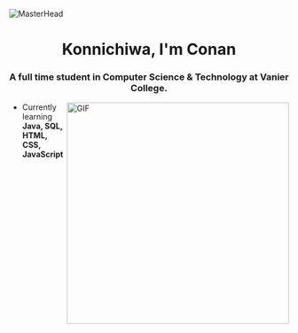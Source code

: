 ![MasterHead](https://aniyuki.com/wp-content/uploads/2022/08/aniyuki-hello-25.gif)
<h1 align="center">Konnichiwa, I'm Conan</h1>
<h3 align="center">A full time student in Computer Science & Technology at Vanier College.</h3>
<img align="right" alt="GIF"  width="400" src="https://c.tenor.com/_ddSsFirCcUAAAAd/shinobu.gif">


- Currently learning **Java, SQL, HTML, CSS, JavaScript**


<!---
ZYMNZ/ZYMNZ is a ✨ special ✨ repository because its `README.md` (this file) appears on your GitHub profile.
You can click the Preview link to take a look at your changes.
--->

